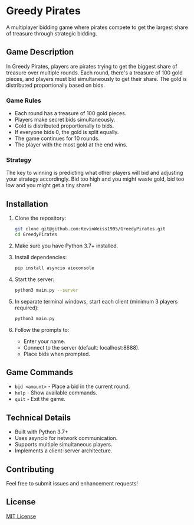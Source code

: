 # Greedy Pirates

A multiplayer bidding game where pirates compete to get the largest share of treasure through strategic bidding.

## Game Description

In Greedy Pirates, players are pirates trying to get the biggest share of treasure over multiple rounds. Each round, there's a treasure of 100 gold pieces, and players must bid simultaneously to get their share. The gold is distributed proportionally based on bids.

### Game Rules
- Each round has a treasure of 100 gold pieces.
- Players make secret bids simultaneously.
- Gold is distributed proportionally to bids.
- If everyone bids 0, the gold is split equally.
- The game continues for 10 rounds.
- The player with the most gold at the end wins.

### Strategy
The key to winning is predicting what other players will bid and adjusting your strategy accordingly. Bid too high and you might waste gold, bid too low and you might get a tiny share!

## Installation

1. Clone the repository:

   ```bash
   git clone git@github.com:KevinWeiss1995/GreedyPirates.git
   cd GreedyPirates
   ```

2. Make sure you have Python 3.7+ installed.

3. Install dependencies:

   ```bash
   pip install asyncio aioconsole
   ```

4. Start the server:

   ```bash
   python3 main.py --server
   ```

5. In separate terminal windows, start each client (minimum 3 players required):

   ```bash
   python3 main.py
   ```

6. Follow the prompts to:
   - Enter your name.
   - Connect to the server (default: localhost:8888).
   - Place bids when prompted.

## Game Commands

- `bid <amount>` - Place a bid in the current round.
- `help` - Show available commands.
- `quit` - Exit the game.

## Technical Details

- Built with Python 3.7+
- Uses asyncio for network communication.
- Supports multiple simultaneous players.
- Implements a client-server architecture.

## Contributing

Feel free to submit issues and enhancement requests!

## License

[MIT License](LICENSE)
